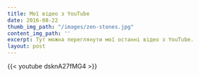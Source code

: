 ```yaml
---
title: Мої відео з YouTube
date: 2016-08-22
thumb_img_path: "/images/zen-stones.jpg"
content_img_path: ''
excerpt: Тут можна переглянути мої останні відео з YouTube.
layout: post
---
```


{{< youtube dsknA27fMG4 >}}